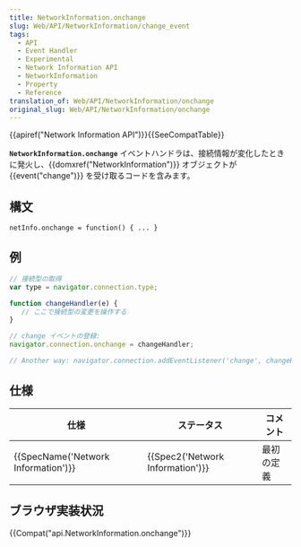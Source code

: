 ```yaml
---
title: NetworkInformation.onchange
slug: Web/API/NetworkInformation/change_event
tags:
  - API
  - Event Handler
  - Experimental
  - Network Information API
  - NetworkInformation
  - Property
  - Reference
translation_of: Web/API/NetworkInformation/onchange
original_slug: Web/API/NetworkInformation/onchange
---
```

{{apiref("Network Information API")}}{{SeeCompatTable}}

**`NetworkInformation.onchange`** イベントハンドラは、接続情報が変化したときに発火し、{{domxref("NetworkInformation")}} オブジェクトが {{event("change")}} を受け取るコードを含みます。

## 構文

    netInfo.onchange = function() { ... }

## 例

```js
// 接続型の取得
var type = navigator.connection.type;

function changeHandler(e) {
   // ここで接続型の変更を操作する
}

// change イベントの登録:
navigator.connection.onchange = changeHandler;

// Another way: navigator.connection.addEventListener('change', changeHandler);
```

## 仕様

| 仕様                                             | ステータス                                   | コメント   |
| ------------------------------------------------ | -------------------------------------------- | ---------- |
| {{SpecName('Network Information')}} | {{Spec2('Network Information')}} | 最初の定義 |

## ブラウザ実装状況

{{Compat("api.NetworkInformation.onchange")}}
